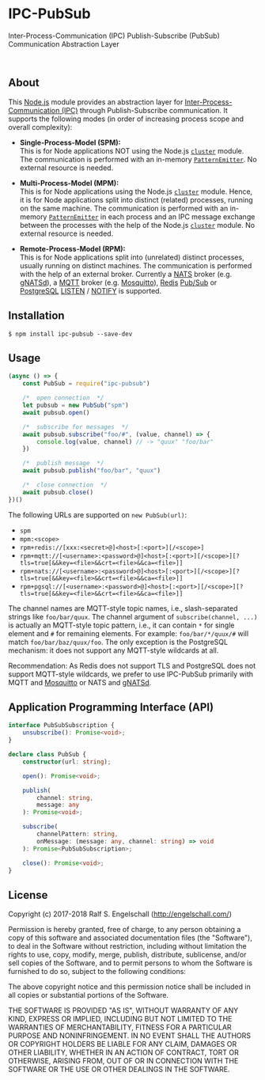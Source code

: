 
IPC-PubSub
==========

Inter-Process-Communication (IPC) Publish-Subscribe (PubSub) Communication Abstraction Layer

<p/>
<img src="https://nodei.co/npm/ipc-pubsub.png?downloads=true&stars=true" alt=""/>

<p/>
<img src="https://david-dm.org/rse/ipc-pubsub.png" alt=""/>

About
-----

This [Node.js](https://nodejs.org) module provides an
abstraction layer for [Inter-Process-Communication
(IPC)](https://en.wikipedia.org/wiki/Inter-process_communication)
through Publish-Subscribe communication. It supports the following modes
(in order of increasing process scope and overall complexity):

- **Single-Process-Model (SPM):**<br/>
  This is for Node applications NOT using the Node.js
  [`cluster`](https://nodejs.org/api/cluster.html) module.
  The communication is performed with an in-memory
  [`PatternEmitter`](http://npmjs.com/pattern-emitter). No external
  resource is needed.

- **Multi-Process-Model (MPM):**<br/>
  This is for Node applications using the Node.js
  [`cluster`](https://nodejs.org/api/cluster.html) module. Hence, it is
  for Node applications split into distinct (related) processes, running
  on the same machine. The communication is performed with an in-memory
  [`PatternEmitter`](http://npmjs.com/pattern-emitter) in each process
  and an IPC message exchange between the processes with the help of the
  Node.js [`cluster`](https://nodejs.org/api/cluster.html) module. No
  external resource is needed.

- **Remote-Process-Model (RPM):**<br/>
  This is for Node applications split into (unrelated)
  distinct processes, usually running on distinct machines.
  The communication is performed with the help of an
  external broker. Currently a [NATS](https://nats.io/)
  broker (e.g. [gNATSd](https://github.com/nats-io/gnatsd)),
  a [MQTT](http://mqtt.org/) broker (e.g.
  [Mosquitto](https://mosquitto.org/)), [Redis](https://redis.io/)
  [Pub/Sub](https://redis.io/topics/pubsub)
  or [PostgreSQL](https://www.postgresql.org/)
  [LISTEN](https://www.postgresql.org/docs/current/static/sql-listen.html) /
  [NOTIFY](https://www.postgresql.org/docs/current/static/sql-notify.html)
  is supported.

Installation
------------

```shell
$ npm install ipc-pubsub --save-dev
```

Usage
-----

```js
(async () => {
    const PubSub = require("ipc-pubsub")

    /*  open connection  */
    let pubsub = new PubSub("spm")
    await pubsub.open()

    /*  subscribe for messages  */
    await pubsub.subscribe("foo/#", (value, channel) => {
        console.log(value, channel) // -> "quux" "foo/bar"
    })

    /*  publish message  */
    await pubsub.publish("foo/bar", "quux")

    /*  close connection  */
    await pubsub.close()
})()
```

The following URLs are supported on `new PubSub(url)`:

- `spm`
- `mpm:<scope>`
- `rpm+redis://[xxx:<secret>@]<host>[:<port>][/<scope>]`
- `rpm+mqtt://[<username>:<password>@]<host>[:<port>][/<scope>][?tls=true[&&key=<file>&&crt=<file>&&ca=<file>]]`
- `rpm+nats://[<username>:<password>@]<host>[:<port>][/<scope>][?tls=true[&&key=<file>&&crt=<file>&&ca=<file>]]`
- `rpm+pgsql://[<username>:<password>@]<host>[:<port>][/<scope>][?tls=true[&&key=<file>&&crt=<file>&&ca=<file>]]`

The channel names are MQTT-style topic names, i.e., slash-separated strings
like `foo/bar/quux`. The channel argument of `subscribe(channel, ...)`
is actually an MQTT-style topic pattern, i.e., it can contain `*` for single
element and `#` for remaining elements. For example: `foo/bar/*/quux/#`
will match `foo/bar/baz/quux/foo`. The only exception is the PostgreSQL
mechanism: it does not support any MQTT-style wildcards at all.

Recommendation: As Redis does not support TLS and PostgreSQL does not support
MQTT-style wildcards, we prefer to use IPC-PubSub primarily with MQTT and
[Mosquitto](https://mosquitto.org/) or NATS and [gNATSd](https://github.com/nats-io/gnatsd).

Application Programming Interface (API)
---------------------------------------

```ts
interface PubSubSubscription {
    unsubscribe(): Promise<void>;
}

declare class PubSub {
    constructor(url: string);

    open(): Promise<void>;

    publish(
        channel: string,
        message: any
    ): Promise<void>;

    subscribe(
        channelPattern: string,
        onMessage: (message: any, channel: string) => void
    ): Promise<PubSubSubscription>;

    close(): Promise<void>;
}
```

License
-------

Copyright (c) 2017-2018 Ralf S. Engelschall (http://engelschall.com/)

Permission is hereby granted, free of charge, to any person obtaining
a copy of this software and associated documentation files (the
"Software"), to deal in the Software without restriction, including
without limitation the rights to use, copy, modify, merge, publish,
distribute, sublicense, and/or sell copies of the Software, and to
permit persons to whom the Software is furnished to do so, subject to
the following conditions:

The above copyright notice and this permission notice shall be included
in all copies or substantial portions of the Software.

THE SOFTWARE IS PROVIDED "AS IS", WITHOUT WARRANTY OF ANY KIND,
EXPRESS OR IMPLIED, INCLUDING BUT NOT LIMITED TO THE WARRANTIES OF
MERCHANTABILITY, FITNESS FOR A PARTICULAR PURPOSE AND NONINFRINGEMENT.
IN NO EVENT SHALL THE AUTHORS OR COPYRIGHT HOLDERS BE LIABLE FOR ANY
CLAIM, DAMAGES OR OTHER LIABILITY, WHETHER IN AN ACTION OF CONTRACT,
TORT OR OTHERWISE, ARISING FROM, OUT OF OR IN CONNECTION WITH THE
SOFTWARE OR THE USE OR OTHER DEALINGS IN THE SOFTWARE.

